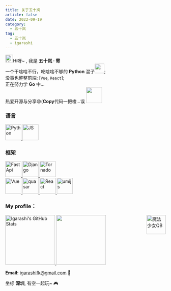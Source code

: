 ```yaml
---
title: 关于五十岚
article: false
date: 2022-09-19
category:
  - 五十岚
tag:
  - 五十岚
  - igarashi
---
```


<img src='https://qpluspicture.oss-cn-beijing.aliyuncs.com/6LjjQA/Hi.gif' alt='Hi' width="24"/>Hi呀~ , 我是 **五十岚 · 寄**<br/>一个干啥啥不行，吃啥啥不够的 **Python** 混子<img src="https://media.giphy.com/media/WUlplcMpOCEmTGBtBW/giphy.gif" width="30">;<br/>没事也整整前端: [`Vue`, `React`];<br/>正在努力学 **Go** 中...<br/>热爱开源与分享😄(**Copy**代码一把梭...误 <img src="https://media.giphy.com/media/mGcNjsfWAjY5AEZNw6/giphy.gif" width="50">

<!--
- 🔭 I’m currently working on ...
- 🌱 I’m currently learning ...
- 👯 I’m looking to collaborate on ...
- 🤔 I’m looking for help with ...
- 💬 Ask me about ...
- 📫 How to reach me: ...
- 😄 Pronouns: ...
- ⚡ Fun fact: ...
-->
### 语言

<a href="https://www.python.org/">
  <img src="https://www.deadly-exception.icu:7779/img/python.png" alt="Python" height="50"/>
</a>
<a href="https://www.javascript.com/">
  <img src="https://www.deadly-exception.icu:7779/img/js.png" alt="JS" height="50"/>
</a>

### 框架
<a href="https://fastapi.tiangolo.com/">
  <img src="https://www.deadly-exception.icu:7779/img/fastapi.png" alt="FastApi" height="50"/>
</a>
<a href="https://www.djangoproject.com/">
  <img src="https://www.deadly-exception.icu:7779/img/Django.png" alt="Django" height="50"/>
</a>
<a href="https://www.tornadoweb.org/">
  <img src="https://www.deadly-exception.icu:7779/img/tornado.png" alt="Tornado" height="50"/>
</a>

<br/>

<a href="https://v3.cn.vuejs.org/">
  <img src="https://www.deadly-exception.icu:7779/img/vue.png" alt="Vue" height="50"/>
</a>
<a href="https://quasar.dev/">
  <img src="https://www.deadly-exception.icu:7779/img/quasar.png" alt="quasar" height="50"/>
</a>
<a href="https://facebook.github.io/react/">
  <img src="https://www.deadly-exception.icu:7779/img/react.png" alt="React" height="50"/>
</a>
<a href="https://umijs.org/">
  <img src="https://www.deadly-exception.icu:7779/img/umi.png" alt="umijs" height="50"/>
</a>

### My profile：

<a href="https://github.com/Igarashi-G">
  <img height="156em" src="https://bad-apple-github-readme.vercel.app/api?show_bg=1&username=Igarashi-G&show_icons=true" alt="Igarashi's GitHub Stats" />
  <img height="156em" src="https://github-readme-stats.vercel.app/api/top-langs/?username=Igarashi-G&hide=html,less&theme=radical&layout=compact" />
</a>

<img src="https://www.deadly-exception.icu:7779/img/qb.gif" alt="魔法少女QB" height="60" align="right"/>

**Email:** igarashifk@gmail.com 💌

坐标 **深圳**, 有空一起玩~ 🎮

